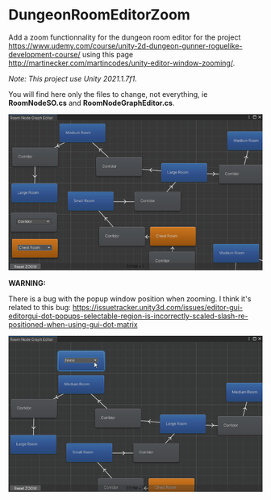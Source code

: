# DungeonRoomEditorZoom

Add a zoom functionnality for the dungeon room editor for the project https://www.udemy.com/course/unity-2d-dungeon-gunner-roguelike-development-course/ using this page http://martinecker.com/martincodes/unity-editor-window-zooming/.

_Note: This project use Unity 2021.1.7f1._

You will find here only the files to change, not everything, ie __RoomNodeSO.cs__ and __RoomNodeGraphEditor.cs__.

![](static/capture01.gif "zoom")




__WARNING:__

There is a bug with the popup window position when zooming. I think it's related to this bug: https://issuetracker.unity3d.com/issues/editor-gui-editorgui-dot-popups-selectable-region-is-incorrectly-scaled-slash-re-positioned-when-using-gui-dot-matrix

![](static/capture_bug01.gif "bug popup")
